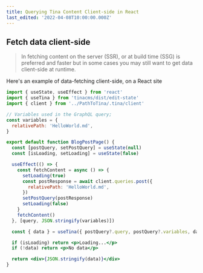 ```yaml
---
title: Querying Tina Content Client-side in React
last_edited: '2022-04-08T10:00:00.000Z'
---
```


## Fetch data client-side

> In fetching content on the server (SSR), or at build time (SSG) is preferred and faster but in some cases you may still want to get data client-side at runtime.

Here's an example of data-fetching client-side, on a React site

```jsx
import { useState, useEffect } from 'react'
import { useTina } from 'tinacms/dist/edit-state'
import { client } from '../PathToTina/.tina/client'

// Variables used in the GraphQL query;
const variables = {
  relativePath: 'HelloWorld.md',
}

export default function BlogPostPage() {
  const [postQuery, setPostQuery] = useState(null)
  const [isLoading, setLoading] = useState(false)

  useEffect(() => {
    const fetchContent = async () => {
      setLoading(true)
      const postResponse = await client.queries.post({
        relativePath: 'HelloWorld.md',
      })
      setPostQuery(postResponse)
      setLoading(false)
    }
    fetchContent()
  }, [query, JSON.stringify(variables)])

  const { data } = useTina({ postQuery?.query, postQuery?.variables, data: postQuery?.data })

  if (isLoading) return <p>Loading...</p>
  if (!data) return <p>No data</p>

  return <div>{JSON.stringify(data)}</div>
}
```

